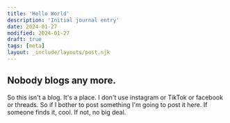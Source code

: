 ```yaml
---
title: 'Hello World'
description: 'Initial journal entry'
date: 2024-01-27
modified: 2024-01-27
draft: true
tags: [meta]
layout: _include/layouts/post.njk
---
```

Nobody blogs any more.
---
So this isn't a blog. It's a place. I don't use instagram or TikTok or facebook or threads. So if I bother to post something I'm going to post it here. If someone finds it, cool. If not, no big deal. 